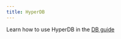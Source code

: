 ```yaml
---
title: HyperDB
---
```


Learn how to use HyperDB in the [DB guide](/the-book/2-building-blocks/db-and-schema)

